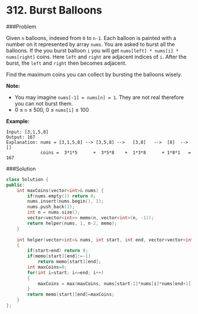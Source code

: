 # 312. Burst Balloons

###Problem

Given `n` balloons, indexed from `0` to `n-1`. Each balloon is painted with a number on it represented by array `nums`. You are asked to burst all the balloons. If the you burst balloon `i` you will get `nums[left] * nums[i] * nums[right]` coins. Here `left` and `right` are adjacent indices of `i`. After the burst, the `left` and `right` then becomes adjacent.

Find the maximum coins you can collect by bursting the balloons wisely.

**Note:**

- You may imagine `nums[-1] = nums[n] = 1`. They are not real therefore you can not burst them.
- 0 ≤ `n` ≤ 500, 0 ≤ `nums[i]` ≤ 100

**Example:**

```
Input: [3,1,5,8]
Output: 167 
Explanation: nums = [3,1,5,8] --> [3,5,8] -->   [3,8]   -->  [8]  --> []
             coins =  3*1*5      +  3*5*8    +  1*3*8      + 1*8*1   = 167
```



###Solution

```c++
class Solution {
public:
    int maxCoins(vector<int>& nums) {
        if(nums.empty()) return 0;
        nums.insert(nums.begin(), 1);
        nums.push_back(1);
        int n = nums.size();
        vector<vector<int>> memo(n, vector<int>(n, -1));
        return helper(nums, 1, n-2, memo);
    }
    
    int helper(vector<int>& nums, int start, int end, vector<vector<int>>& memo)
    {
        if(start>end) return 0;
        if(memo[start][end]!=-1)
            return memo[start][end];
        int maxCoins=0;
        for(int i=start; i<=end; i++)
        {
            maxCoins = max(maxCoins, nums[start-1]*nums[i]*nums[end+1] + helper(nums, start, i-1, memo) + helper(nums, i+1, end, memo));
        }
        return memo[start][end]=maxCoins;
    }
};
```

